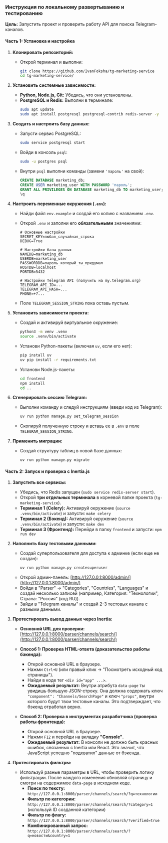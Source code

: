 ### Инструкция по локальному развертыванию и тестированию

**Цель:** Запустить проект и проверить работу API для поиска Telegram-каналов.

#### Часть 1: Установка и настройка

1.  **Клонировать репозиторий:**

    - Открой терминал и выполни:
      ```sh
      git clone https://github.com/IvanFoksha/tg-marketing-service
      cd tg-marketing-service/
      ```

2.  **Установить системные зависимости:**

    - **Python, Node.js, Git:** Убедись, что они установлены.
    - **PostgreSQL и Redis:** Выполни в терминале:
      ```sh
      sudo apt update
      sudo apt install postgresql postgresql-contrib redis-server -y
      ```

3.  **Создать и настроить базу данных:**

    - Запусти сервис PostgreSQL:
      ```sh
      sudo service postgresql start
      ```
    - Войди в консоль `psql`:
      ```sh
      sudo -u postgres psql
      ```
    - Внутри `psql` выполни команды (замени `'пароль'` на свой):
      ```sql
      CREATE DATABASE marketing_db;
      CREATE USER marketing_user WITH PASSWORD 'пароль';
      GRANT ALL PRIVILEGES ON DATABASE marketing_db TO marketing_user;
      \q
      ```

4.  **Настроить переменные окружения (`.env`):**

    - Найди файл `env.example` и создай его копию с названием `.env`.
    - Открой `.env` и заполни его **обязательными** значениями:

      ```env
      # Основные настройки
      SECRET_KEY=любая_случайная_строка
      DEBUG=True

      # Настройки базы данных
      NAMEDB=marketing_db
      USERDB=marketing_user
      PASSWORDDB=пароль_который_ты_придумал
      HOSTDB=localhost
      PORTDB=5432

      # Настройки Telegram API (получить на my.telegram.org)
      TELEGRAM_API_ID=...
      TELEGRAM_API_HASH=...
      PHONE=+7...
      ```

    - Поле `TELEGRAM_SESSION_STRING` пока оставь пустым.

5.  **Установить зависимости проекта:**

    - Создай и активируй виртуальное окружение:
      ```sh
      python3 -m venv .venv
      source .venv/bin/activate
      ```
    - Установи Python-пакеты (включая `uv`, если его нет):
      ```sh
      pip install uv
      uv pip install -r requirements.txt
      ```
    - Установи Node.js-пакеты:
      ```sh
      cd frontend
      npm install
      cd ..
      ```

6.  **Сгенерировать сессию Telegram:**

    - Выполни команду и следуй инструкциям (введи код из Telegram):
      ```sh
      uv run python manage.py set_telegram_session
      ```
    - Скопируй полученную строку и вставь ее в `.env` в поле `TELEGRAM_SESSION_STRING`.

7.  **Применить миграции:**
    - Создай структуру таблиц в новой базе данных:
      ```sh
      uv run python manage.py migrate
      ```

#### Часть 2: Запуск и проверка с Inertia.js

1.  **Запустить все сервисы:**

    - Убедись, что Redis запущен (`sudo service redis-server start`).
    - Открой **три отдельных терминала** в корневой папке проекта (`tg-marketing-service`).
    - **Терминал 1 (Celery):** Активируй окружение (`source .venv/bin/activate`) и запусти: `make celery`
    - **Терминал 2 (Бэкенд):** Активируй окружение (`source .venv/bin/activate`) и запусти: `make dev`
    - **Терминал 3 (Фронтенд):** Перейди в папку `frontend` и запусти: `npm run dev`

2.  **Наполнить базу тестовыми данными:**

    - Создай суперпользователя для доступа к админке (если еще не создан):
      ```sh
      uv run python manage.py createsuperuser
      ```
    - Открой админ-панель: [http://127.0.0.1:8000/admin/](http://127.0.0.1:8000/admin/)
    - Войди в "Parser" -> "Categories", "Countries", "Languages" и создай несколько записей (например, Категория: "Технологии", Страна: "Россия" (код RU)).
    - Зайди в "Telegram каналы" и создай 2-3 тестовых канала с разными данными.

3.  **Протестировать вывод данных через Inertia:**

    - **Основной URL для проверки:** [http://127.0.0.1:8000/parser/channels/search/](http://127.0.0.1:8000/parser/channels/search/)

    - **Способ 1: Проверка HTML-ответа (доказательство работы бэкенда):**

      - Открой основной URL в браузере.
      - Нажми `Ctrl+U` (или правый клик -> "Посмотреть исходный код страницы").
      - Найди в коде тег `<div id="app" ...>`.
      - **Ожидаемый результат:** Внутри атрибута `data-page` ты увидишь большую JSON-строку. Она должна содержать ключ `"component": "Channels/SearchPage"` и ключ `"props"`, внутри которого будут твои тестовые каналы. Это подтверждает, что бэкенд отработал верно.

    - **Способ 2: Проверка в инструментах разработчика (проверка работы фронтенда):**
      - Открой основной URL в браузере.
      - Нажми `F12` и перейди на вкладку **"Console"**.
      - **Ожидаемый результат:** В консоли не должно быть красных ошибок, связанных с Inertia или React. Это значит, что JavaScript успешно "подхватил" данные от бэкенда.

4.  **Протестировать фильтры:**

    - Используй разные параметры в URL, чтобы проверить логику фильтрации. После каждого изменения обновляй страницу и смотри на содержимое `data-page` в исходном коде.
      - **Поиск по тексту:** `http://127.0.0.1:8000/parser/channels/search/?q=технологии`
      - **Фильтр по категории:** `http://127.0.0.1:8000/parser/channels/search/?category=1` (используй ID созданной категории)
      - **Фильтр по флагу:** `http://127.0.0.1:8000/parser/channels/search/?verified=true`
      - **Комбинированный запрос:** `http://127.0.0.1:8000/parser/channels/search/?q=новости&country=1`
